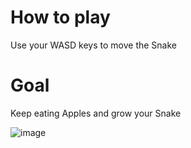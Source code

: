 # How to play
Use your WASD keys to move the Snake

# Goal
Keep eating Apples and grow your Snake

![image](https://github.com/user-attachments/assets/20b07c2d-fac8-4ef3-ac56-c27b3df8d673)

